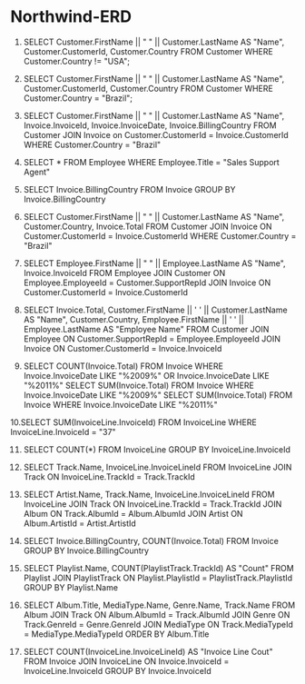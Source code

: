 # Northwind-ERD


1. SELECT Customer.FirstName || " " || Customer.LastName AS "Name", Customer.CustomerId, Customer.Country  FROM Customer
WHERE Customer.Country != "USA";

2. SELECT Customer.FirstName || " " || Customer.LastName AS "Name", Customer.CustomerId, Customer.Country  FROM Customer
WHERE Customer.Country = "Brazil";

3. SELECT Customer.FirstName || " " || Customer.LastName AS "Name", Invoice.InvoiceId, Invoice.InvoiceDate, Invoice.BillingCountry  FROM Customer
JOIN Invoice on Customer.CustomerId = Invoice.CustomerId
WHERE Customer.Country = "Brazil"

4. SELECT * FROM Employee
WHERE Employee.Title = "Sales Support Agent"

5. SELECT Invoice.BillingCountry FROM Invoice
GROUP BY Invoice.BillingCountry

6. SELECT Customer.FirstName || " " || Customer.LastName AS "Name", Customer.Country, Invoice.Total  FROM Customer
JOIN Invoice ON Customer.CustomerId = Invoice.CustomerId
WHERE Customer.Country = "Brazil"

7. SELECT Employee.FirstName || " " || Employee.LastName AS "Name", Invoice.InvoiceId FROM Employee
JOIN Customer ON Employee.EmployeeId = Customer.SupportRepId
JOIN Invoice ON Customer.CustomerId = Invoice.CustomerId

8. SELECT Invoice.Total, Customer.FirstName || ' ' || Customer.LastName AS "Name", Customer.Country, Employee.FirstName || ' ' || Employee.LastName AS "Employee Name" FROM Customer
JOIN Employee ON Customer.SupportRepId = Employee.EmployeeId
JOIN Invoice ON Customer.CustomerId =  Invoice.InvoiceId

9. SELECT COUNT(Invoice.Total) FROM Invoice
WHERE Invoice.InvoiceDate LIKE "%2009%" OR Invoice.InvoiceDate LIKE "%2011%"
SELECT SUM(Invoice.Total) FROM Invoice
WHERE Invoice.InvoiceDate LIKE "%2009%"
SELECT SUM(Invoice.Total) FROM Invoice
WHERE Invoice.InvoiceDate LIKE "%2011%"

10.SELECT SUM(InvoiceLine.InvoiceId) FROM InvoiceLine
WHERE InvoiceLine.InvoiceId = "37"

11. SELECT COUNT(*) FROM InvoiceLine
GROUP BY InvoiceLine.InvoiceId

12. SELECT Track.Name, InvoiceLine.InvoiceLineId FROM InvoiceLine
JOIN Track ON InvoiceLine.TrackId = Track.TrackId

13. SELECT Artist.Name, Track.Name, InvoiceLine.InvoiceLineId FROM InvoiceLine
JOIN Track ON InvoiceLine.TrackId = Track.TrackId
JOIN Album ON Track.AlbumId = Album.AlbumId
JOIN Artist ON Album.ArtistId = Artist.ArtistId

14. SELECT Invoice.BillingCountry, COUNT(Invoice.Total) FROM Invoice
GROUP BY Invoice.BillingCountry

15. SELECT Playlist.Name, COUNT(PlaylistTrack.TrackId) AS "Count" FROM Playlist
JOIN PlaylistTrack ON Playlist.PlaylistId = PlaylistTrack.PlaylistId
GROUP BY Playlist.Name

16. SELECT Album.Title, MediaType.Name, Genre.Name, Track.Name FROM Album
JOIN Track ON Album.AlbumId = Track.AlbumId
JOIN Genre ON Track.GenreId = Genre.GenreId
JOIN MediaType ON Track.MediaTypeId = MediaType.MediaTypeId
ORDER BY Album.Title

17. SELECT COUNT(InvoiceLine.InvoiceLineId) AS "Invoice Line Cout" FROM Invoice
JOIN InvoiceLine ON Invoice.InvoiceId = InvoiceLine.InvoiceId
GROUP BY Invoice.InvoiceId
